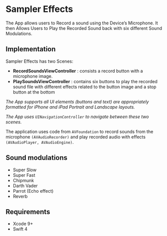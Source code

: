 # Sampler Effects

The App allows users to Record a sound using the Device’s Microphone. It then Allows Users to Play the Recorded Sound back with six different Sound Modulations.

## Implementation
Sampler Effects has two Scenes: 
- **RecordSoundsViewController** : consists a record button with a microphone image.
- **PlaySoundsViewController** : contains six buttons to play the recorded sound file with different effects related to the button image and a stop button at the bottom

*The App supports all UI elements (buttons and text) are appropriately formatted for iPhone and iPad Portrait and Landscape layouts.*

*The App uses `UINavigationController` to navigate between these two scenes.*

The application uses code from `AVFoundation` to record sounds from the microphone `(AVAudioRecorder)` and play recorded audio with effects `(AVAudioPlayer, AVAudioEngine)`.

## Sound modulations
- Super Slow
- Super Fast
- Chipmunk
- Darth Vader
- Parrot (Echo effect)
- Reverb

## Requirements
- Xcode 9+
- Swift 4
